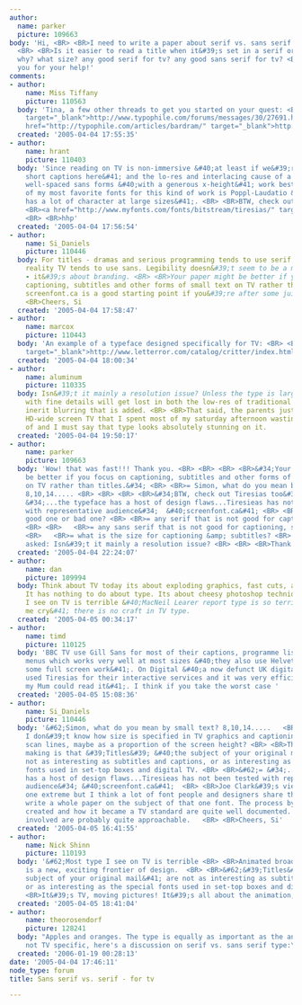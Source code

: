 ```yaml
---
author:
  name: parker
  picture: 109663
body: 'Hi, <BR> <BR>I need to write a paper about serif vs. sans serif -  for tv:
  <BR> <BR>Is it easier to read a title when it&#39;s set in a serif or sans serif?
  why? what size? any good serif for tv? any good sans serif for tv? <BR> <BR> <BR>Thank
  you for your help!'
comments:
- author:
    name: Miss Tiffany
    picture: 110563
  body: 'Tina, a few other threads to get you started on your quest: <BR> <BR><a href="http://www.typophile.com/forums/messages/30/27691.html"
    target="_blank">http://www.typophile.com/forums/messages/30/27691.html</a> <BR><a
    href="http://typophile.com/articles/bardram/" target="_blank">http://typophile.com/articles/bardram/</a>'
  created: '2005-04-04 17:55:35'
- author:
    name: hrant
    picture: 110403
  body: 'Since reading on TV is non-immersive &#40;at least if we&#39;re talking about
    short captions here&#41; and the lo-res and interlacing cause of a lot of fuzz,
    well-spaced sans forms &#40;with a generous x-height&#41; work best I think. One
    of my most favorite fonts for this kind of work is Poppl-Laudatio &#40;which also
    has a lot of character at large sizes&#41;. <BR> <BR>BTW, check out Tiresias too:
    <BR><a href="http://www.myfonts.com/fonts/bitstream/tiresias/" target="_blank">http://www.myfonts.com/fonts/bitstream/tiresias/</a>
    <BR> <BR>hhp'
  created: '2005-04-04 17:56:54'
- author:
    name: Si_Daniels
    picture: 110446
  body: For titles - dramas and serious programming tends to use serif, comedy and
    reality TV tends to use sans. Legibility doesn&#39;t seem to be a major consideration
    - it&#39;s about branding. <BR> <BR>Your paper might be better if you focus on
    captioning, subtitles and other forms of small text on TV rather than titles.
    screenfont.ca is a good starting point if you&#39;re after some juicy quotes.  <BR>
    <BR>Cheers, Si
  created: '2005-04-04 17:58:47'
- author:
    name: marcox
    picture: 110443
  body: 'An example of a typeface designed specifically for TV: <BR> <BR><a href="http://www.letterror.com/catalog/critter/index.html"
    target="_blank">http://www.letterror.com/catalog/critter/index.html</a>'
  created: '2005-04-04 18:00:34'
- author:
    name: aluminum
    picture: 110335
  body: Isn&#39;t it mainly a resolution issue? Unless the type is large, any typeface
    with fine details will get lost in both the low-res of traditional TV and the
    inerit blurring that is added. <BR> <BR>That said, the parents just got a new
    HD-wide screen TV that I spent most of my saturday afternoon wasting away in front
    of and I must say that type looks absolutely stunning on it.
  created: '2005-04-04 19:50:17'
- author:
    name: parker
    picture: 109663
  body: 'Wow! that was fast!!! Thank you. <BR> <BR> <BR> <BR>&#34;Your paper might
    be better if you focus on captioning, subtitles and other forms of small text
    on TV rather than titles.&#34; <BR> <BR>= Simon, what do you mean by small text?
    8,10,14..... <BR> <BR> <BR> <BR>&#34;BTW, check out Tiresias too&#34; <BR> <BR>=
    &#34;...the typeface has a host of design flaws...Tiresieas has not been tested
    with representative audience&#34;  &#40;screenfont.ca&#41; <BR> <BR>So, this is
    good one or bad one? <BR> <BR>= any serif that is not good for captioning, subtitles?
    <BR> <BR>   <BR>= any sans serif that is not good for captioning, subtitles? <BR>
    <BR>   <BR>= what is the size for captioning &amp; subtitles? <BR> <BR>As darrel
    asked: Isn&#39;t it mainly a resolution issue? <BR> <BR> <BR>Thank you!'
  created: '2005-04-04 22:24:07'
- author:
    name: dan
    picture: 109994
  body: Think about TV today its about exploding graphics, fast cuts, and head shots.
    It has nothing to do about type. Its about cheesy photoshop techniques. Most type
    I see on TV is terrible &#40;MacNeil Learer report type is so terrible to make
    me cry&#41; there is no craft in TV type.
  created: '2005-04-05 00:34:17'
- author:
    name: timd
    picture: 110125
  body: 'BBC TV use Gill Sans for most of their captions, programme lists, interactive
    menus which works very well at most sizes &#40;they also use Helvetica Thin for
    some full screen work&#41;. On Digital &#40;a now defunct UK digital tv provider&#41;
    used Tiresias for their interactive services and it was very efficient &#40;ie
    my Mum could read it&#41;. I think if you take the worst case '
  created: '2005-04-05 15:08:36'
- author:
    name: Si_Daniels
    picture: 110446
  body: '&#62;Simon, what do you mean by small text? 8,10,14.....   <BR> <BR>Sorry,
    I don&#39;t know how size is specified in TV graphics and captioning, maybe by
    scan lines, maybe as a proportion of the screen height? <BR> <BR>The point I was
    making is that &#39;Titles&#39; &#40;the subject of your original mail&#41; are
    not as interesting as subtitles and captions, or as interesting as the special
    fonts used in set-top boxes and digital TV. <BR> <BR>&#62;= &#34;...the typeface
    has a host of design flaws...Tiresieas has not been tested with representative
    audience&#34; &#40;screenfont.ca&#41;  <BR> <BR>Joe Clark&#39;s views may be at
    one extreme but I think a lot of font people and designers share them. You could
    write a whole paper on the subject of that one font. The process by which it was
    created and how it became a TV standard are quite well documented. And the people
    involved are probably quite approachable.   <BR> <BR>Cheers, Si'
  created: '2005-04-05 16:41:55'
- author:
    name: Nick Shinn
    picture: 110193
  body: '&#62;Most type I see on TV is terrible <BR> <BR>Animated broadcast typography
    is a new, exciting frontier of design.  <BR> <BR>&#62;&#39;Titles&#39; &#40;the
    subject of your original mail&#41; are not as interesting as subtitles and captions,
    or as interesting as the special fonts used in set-top boxes and digital TV. <BR>
    <BR>It&#39;s TV, moving pictures! It&#39;s all about the animation, not the fonts.'
  created: '2005-04-05 18:41:04'
- author:
    name: theorosendorf
    picture: 128241
  body: "Apples and oranges. The type is equally as important as the animation.\r\n\r\nThough
    not TV specific, here's a discussion on serif vs. sans serif type:\r\nhttp://rosendorf.us/blogdorf/archive/2006/01/18/1456.aspx"
  created: '2006-01-19 00:28:13'
date: '2005-04-04 17:46:11'
node_type: forum
title: Sans serif vs. serif - for tv

---
```

